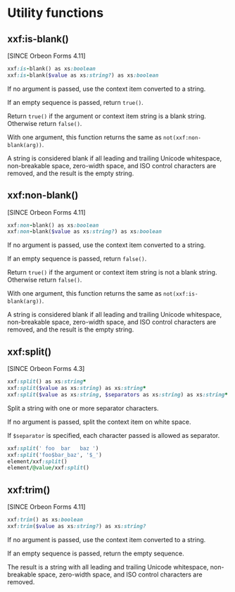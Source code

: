 # Utility functions

<!-- toc -->

## xxf:is-blank()

[SINCE Orbeon Forms 4.11]

```ruby
xxf:is-blank() as xs:boolean
xxf:is-blank($value as xs:string?) as xs:boolean
```

If no argument is passed, use the context item converted to a string.

If an empty sequence is passed, return `true()`.

Return `true()` if the argument or context item string is a blank string. Otherwise return `false()`.

With one argument, this function returns the same as `not(xxf:non-blank(arg))`.

A string is considered blank if all leading and trailing Unicode whitespace, non-breakable space, zero-width space, and ISO control characters are removed, and the result is the empty string.

## xxf:non-blank()

[SINCE Orbeon Forms 4.11]

```ruby
xxf:non-blank() as xs:boolean
xxf:non-blank($value as xs:string?) as xs:boolean
```

If no argument is passed, use the context item converted to a string.

If an empty sequence is passed, return `false()`.

Return `true()` if the argument or context item string is not a blank string. Otherwise return `false()`.

With one argument, this function returns the same as `not(xxf:is-blank(arg))`.

A string is considered blank if all leading and trailing Unicode whitespace, non-breakable space, zero-width space, and ISO control characters are removed, and the result is the empty string.

## xxf:split()

[SINCE Orbeon Forms 4.3]

```ruby
xxf:split() as xs:string*
xxf:split($value as xs:string) as xs:string*
xxf:split($value as xs:string, $separators as xs:string) as xs:string*
```

Split a string with one or more separator characters.

If no argument is passed, split the context item on white space.

If `$separator` is specified, each character passed is allowed as separator.

```ruby
xxf:split(' foo  bar   baz ')
xxf:split('foo$bar_baz', '$_')
element/xxf:split()
element/@value/xxf:split()
```

## xxf:trim()

[SINCE Orbeon Forms 4.11]

```ruby
xxf:trim() as xs:boolean
xxf:trim($value as xs:string?) as xs:string?
```

If no argument is passed, use the context item converted to a string.

If an empty sequence is passed, return the empty sequence.

The result is a string with all leading and trailing Unicode whitespace, non-breakable space, zero-width space, and ISO control characters are removed.
